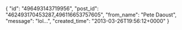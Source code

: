  {
   "id": "496493143719956",
   "post_id": "462493170453287_496116653757605",
   "from_name": "Pete Daoust",
   "message": "lol...",
   "created_time": "2013-03-26T19:56:12+0000"
 }
